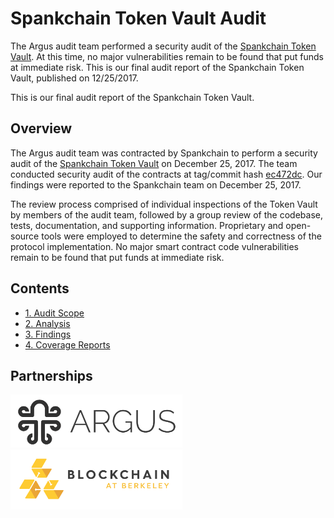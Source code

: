 # Spankchain Token Vault Audit

The Argus audit team performed a security audit of the [Spankchain Token Vault](https://github.com/SpankChain/token-vault). At this time, no major vulnerabilities remain to be found that put funds at immediate risk. This is our final audit report of the Spankchain Token Vault, published on 12/25/2017.

This is our final audit report of the Spankchain Token Vault.

## Overview

The Argus audit team was contracted by Spankchain to perform a security audit of the [Spankchain Token Vault](https://github.com/SpankChain/token-vault) on December 25, 2017. The team conducted security audit of the contracts at tag/commit hash [ec472dc](https://github.com/SpankChain/token-vault/tree/ec472dc392e6a9178939da1b78008ebc597590b0). Our findings were reported to the Spankchain team on December 25, 2017.

The review process comprised of individual inspections of the Token Vault by members of the audit team, followed by a group review of the codebase, tests, documentation, and supporting information. Proprietary and open-source tools were employed to determine the safety and correctness of the protocol implementation. No major smart contract code vulnerabilities remain to be found that put funds at immediate risk.

## Contents

* [1. Audit Scope](./Audit.md)
* [2. Analysis](./Analysis.md)
* [3. Findings](./Findings.md)
* [4. Coverage Reports](./Coverage.md)

## Partnerships

<img src="./additional/argus.png" width="275" alt="Argus"> <img src="./additional/blockchain.png" width="275" alt="Blockchain at Berkeley"> 
